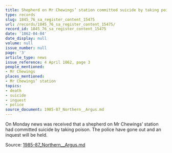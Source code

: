 ```yaml
---
title: Shepherd on Mr Chewings’ station committed suicide by taking poison
type: records
slug: 1845_76_sa_register_content_15475
url: /records/1845_76_sa_register_content_15475/
record_id: 1845_76_sa_register_content_15475
date: '1862-04-04'
date_display: null
volume: null
issue_number: null
page: '3'
article_type: news
issue_reference: 4 April 1862, page 3
people_mentioned:
- Mr Chewings
places_mentioned:
- Mr Chewings’ station
topics:
- death
- suicide
- inquest
- police
source_document: 1985-87_Northern__Argus.md
---
```


On Monday news was received that a shepherd on Mr Chewings’ station had committed suicide by taking poison.  The police have gone out and an inquest will be held.

Source: [1985-87_Northern__Argus.md](/downloads/markdown/1985-87_Northern__Argus.md)
